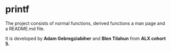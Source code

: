 # printf
The project consists of normal functions, derived functions a man page and a README.md file.

It is developed by **Adam Gebregziabiher** and **Blen Tilahun** from **ALX cohort 5.**
